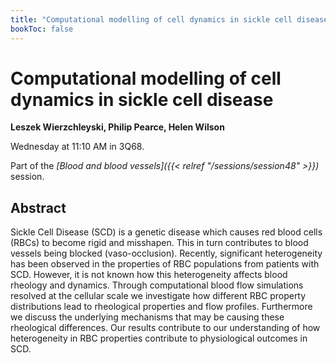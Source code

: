 ```yaml
---
title: "Computational modelling of cell dynamics in sickle cell disease"
bookToc: false
---
```


# Computational modelling of cell dynamics in sickle cell disease

**Leszek Wierzchleyski, Philip Pearce, Helen Wilson**

Wednesday at 11:10 AM in 3Q68.

Part of the *[Blood and blood vessels]({{< relref "/sessions/session48" >}})* session.

## Abstract

Sickle Cell Disease (SCD) is a genetic disease which causes red blood cells (RBCs) to become rigid and misshapen. This in turn contributes to blood vessels being blocked (vaso-occlusion). Recently, significant heterogeneity has been observed in the properties of RBC populations from patients with SCD. However, it is not known how this heterogeneity affects blood rheology and dynamics. Through computational blood flow simulations resolved at the cellular scale we investigate how different RBC property distributions lead to rheological properties and flow profiles. Furthermore we discuss the underlying mechanisms that may be causing these rheological differences. Our results contribute to our understanding of how heterogeneity in RBC properties contribute to physiological outcomes in SCD. 


